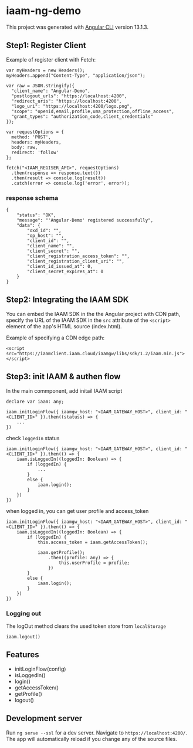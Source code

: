 # iaam-ng-demo
This project was generated with [Angular CLI](https://github.com/angular/angular-cli) version 13.1.3.

## Step1: Register Client
Example of register client with Fetch:
````
var myHeaders = new Headers();
myHeaders.append("Content-Type", "application/json");

var raw = JSON.stringify({
  "client_name": "Angular-Demo",
  "postlogout_urls": "https://localhost:4200",
  "redirect_uris": "https://localhost:4200",
  "logo_uri": "https://localhost:4200/logo.png",
  "scope": "openid,email,profile,uma_protection,offline_access",
  "grant_types": "authorization_code,client_credentials"
});

var requestOptions = {
  method: 'POST',
  headers: myHeaders,
  body: raw,
  redirect: 'follow'
};

fetch("<IAAM_REGISER_API>", requestOptions)
  .then(response => response.text())
  .then(result => console.log(result))
  .catch(error => console.log('error', error));
````

### response schema
```
{
    "status": "OK",
    "message": "'Angular-Demo' registered successfully",
    "data": {
        "oxd_id": "",
        "op_host": "",
        "client_id": "",
        "client_name": "",
        "client_secret": "",
        "client_registration_access_token": "",
        "client_registration_client_uri": "",
        "client_id_issued_at": 0,
        "client_secret_expires_at": 0
    }
}
```

## Step2: Integrating the IAAM SDK 
You can embed the IAAM SDK in the the Angular project with CDN path, specify the URL of the IAAM SDK in the `src` attribute of the `<script>` element of the app's HTML source (index.html).

Example of specifying a CDN edge path:

```<script  src="https://iaamclient.iaam.cloud/iaamgw/libs/sdk/1.2/iaam.min.js"></script>```

## Step3: init IAAM & authen flow
In the main commponent, add initail IAAM script
```
declare var iaam: any;

iaam.initLoginFlow({ iaamgw_host: "<IAAM_GATEWAY_HOST>", client_id: "<CLIENT_ID>" }).then((statuss) => {
    ...
})
```

check `loggedIn` status
```
iaam.initLoginFlow({ iaamgw_host: "<IAAM_GATEWAY_HOST>", client_id: "<CLIENT_ID>" }).then(() => {
    iaam.isLoggedIn((loggedIn: Boolean) => {
        if (loggedIn) {
            ...
        }
        else {
            iaam.login();
        }
    })
})
```

when logged in, you can get user profile and access_token
```
iaam.initLoginFlow({ iaamgw_host: "<IAAM_GATEWAY_HOST>", client_id: "<CLIENT_ID>" }).then(() => {
    iaam.isLoggedIn((loggedIn: Boolean) => {
        if (loggedIn) {
            this.access_token = iaam.getAccessToken();

            iaam.getProfile();
                .then((profile: any) => {
                    this.userProfile = profile;
                })
        }
        else {
            iaam.login();
        }
    })
})
```

### Logging out
The logOut method clears the used token store from `localStorage`
```
iaam.logout()
```

## Features
- initLoginFlow(config)
- isLoggedIn()
- login()
- getAccessToken()
- getProfile()
- logout()


## Development server

Run `ng serve --ssl` for a dev server. Navigate to `https://localhost:4200/`. The app will automatically reload if you change any of the source files.
